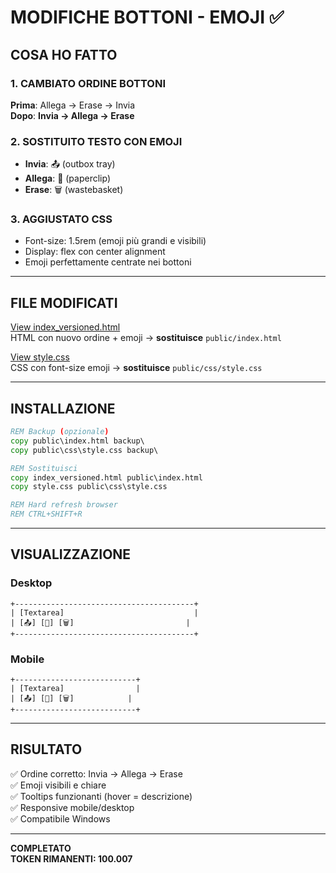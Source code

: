 # MODIFICHE BOTTONI - EMOJI ✅

## COSA HO FATTO

### 1. CAMBIATO ORDINE BOTTONI
**Prima**: Allega → Erase → Invia  
**Dopo**: **Invia → Allega → Erase**

### 2. SOSTITUITO TESTO CON EMOJI
- **Invia**: 📤 (outbox tray)
- **Allega**: 📎 (paperclip)
- **Erase**: 🗑️ (wastebasket)

### 3. AGGIUSTATO CSS
- Font-size: 1.5rem (emoji più grandi e visibili)
- Display: flex con center alignment
- Emoji perfettamente centrate nei bottoni

---

## FILE MODIFICATI

[View index_versioned.html](computer:///mnt/user-data/outputs/index_versioned.html)  
HTML con nuovo ordine + emoji → **sostituisce** `public/index.html`

[View style.css](computer:///mnt/user-data/outputs/style.css)  
CSS con font-size emoji → **sostituisce** `public/css/style.css`

---

## INSTALLAZIONE

```cmd
REM Backup (opzionale)
copy public\index.html backup\
copy public\css\style.css backup\

REM Sostituisci
copy index_versioned.html public\index.html
copy style.css public\css\style.css

REM Hard refresh browser
REM CTRL+SHIFT+R
```

---

## VISUALIZZAZIONE

### Desktop
```
+----------------------------------------+
| [Textarea]                             |
| [📤] [📎] [🗑️]                         |
+----------------------------------------+
```

### Mobile
```
+---------------------------+
| [Textarea]                |
| [📤] [📎] [🗑️]            |
+---------------------------+
```

---

## RISULTATO

✅ Ordine corretto: Invia → Allega → Erase  
✅ Emoji visibili e chiare  
✅ Tooltips funzionanti (hover = descrizione)  
✅ Responsive mobile/desktop  
✅ Compatibile Windows  

---

**COMPLETATO**  
**TOKEN RIMANENTI: 100.007**
